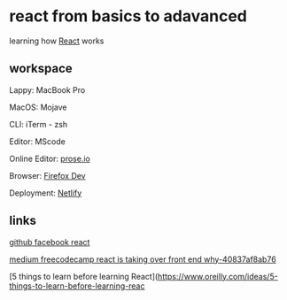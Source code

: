 # react from basics to adavanced 
learning how [React](https://reactjs.org/docs/getting-started.html) works

## workspace
Lappy: MacBook Pro 

MacOS: Mojave

CLI: iTerm - zsh 

Editor: MScode

Online Editor: [prose.io](http://prose.io/)

Browser: [Firefox Dev](https://www.mozilla.org/en-US/firefox/developer/)

Deployment: [Netlify](https://www.netlify.com/)

## links
[github facebook react](https://github.com/facebook/react/)

[medium freecodecamp react is taking over front end why-40837af8ab76](https://medium.freecodecamp.org/yes-react-is-taking-over-front-end-development-the-question-is-why-40837af8ab76)

[5 things to learn before learning React](https://www.oreilly.com/ideas/5-things-to-learn-before-learning-reac
